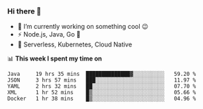 ### Hi there 👋

<!--
**nodejh/nodejh** is a ✨ _special_ ✨ repository because its `README.md` (this file) appears on your GitHub profile.

Here are some ideas to get you started:

- 🔭 I’m currently working on ...
- 🌱 I’m currently learning ...
- 👯 I’m looking to collaborate on ...
- 🤔 I’m looking for help with ...
- 💬 Ask me about ...
- 📫 How to reach me: ...
- 😄 Pronouns: ...
- ⚡ Fun fact: ...
-->

- 🔭 I’m currently working on something cool :wink:
- ⚡ Node.js, Java, Go :thought_balloon:
- 🤖 Serverless, Kubernetes, Cloud Native

📊 **This week I spent my time on**

<!--START_SECTION:waka-->
```text
Java     19 hrs 35 mins  ██████████████▓░░░░░░░░░░   59.20 % 
JSON     3 hrs 57 mins   ███░░░░░░░░░░░░░░░░░░░░░░   11.97 % 
YAML     2 hrs 32 mins   ██░░░░░░░░░░░░░░░░░░░░░░░   07.70 % 
XML      1 hr 52 mins    █▒░░░░░░░░░░░░░░░░░░░░░░░   05.66 % 
Docker   1 hr 38 mins    █▒░░░░░░░░░░░░░░░░░░░░░░░   04.96 % 
```
<!--END_SECTION:waka-->


<!--
:traffic_light: **Visitors**

![visitors](https://visitor-badge.glitch.me/badge?page_id=nodejh.nodejh)
-->
